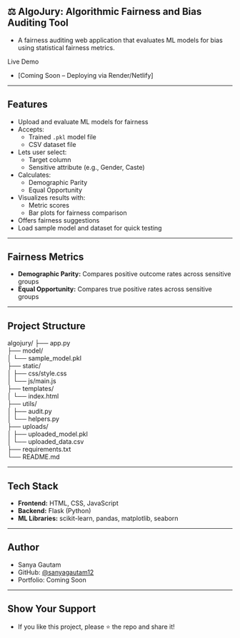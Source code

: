 ## ⚖️ AlgoJury: Algorithmic Fairness and Bias Auditing Tool
- A fairness auditing web application that evaluates ML models for bias using statistical fairness metrics.

Live Demo  
- [Coming Soon – Deploying via Render/Netlify]

---

## Features

- Upload and evaluate ML models for fairness
- Accepts:
  - Trained `.pkl` model file
  - CSV dataset file
- Lets user select:
  - Target column
  - Sensitive attribute (e.g., Gender, Caste)
- Calculates:
  - Demographic Parity
  - Equal Opportunity
- Visualizes results with:
  - Metric scores
  - Bar plots for fairness comparison
- Offers fairness suggestions
- Load sample model and dataset for quick testing

---

## Fairness Metrics

- **Demographic Parity:** Compares positive outcome rates across sensitive groups
- **Equal Opportunity:** Compares true positive rates across sensitive groups

---

## Project Structure
algojury/
├── app.py  
├── model/  
│   └── sample_model.pkl  
├── static/  
│   ├── css/style.css  
│   └── js/main.js  
├── templates/  
│   └── index.html  
├── utils/  
│   ├── audit.py  
│   └── helpers.py  
├── uploads/  
│   ├── uploaded_model.pkl  
│   └── uploaded_data.csv  
├── requirements.txt  
└── README.md  

---

## Tech Stack

- **Frontend:** HTML, CSS, JavaScript
- **Backend:** Flask (Python)
- **ML Libraries:** scikit-learn, pandas, matplotlib, seaborn

---

## Author
- Sanya Gautam  
- GitHub: [@sanyagautam12](https://github.com/sanyagautam12)  
- Portfolio: Coming Soon

---

## Show Your Support
- If you like this project, please ⭐ the repo and share it!
